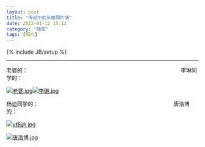 ```yaml
---
layout: post
title: "传说中的头像照片墙"
date: 2012-01-12 15:12
category: "随笔"
tags: [照片]
---
```

{% include JB/setup %}

----------------

老婆的：                                                                                                      李琳同学的： 

[![老婆.jpg](http://lh5.ggpht.com/-MLnhlSY2BNQ/Tw5r0AlG8OI/AAAAAAAABPU/mWsNP7OowgA/s160-c/%2525E8%252580%252581%2525E5%2525A9%252586.jpg)](https://picasaweb.google.com/102097840827735163841/GnzmYF#5696609119923269858)[![李琳.jpg](http://lh3.ggpht.com/-Mp6-azHldTI/Tw5r4NuUyjI/AAAAAAAABPY/8blycAZ6T88/s160-c/%2525E6%25259D%25258E%2525E7%252590%2525B3.jpg)](https://picasaweb.google.com/102097840827735163841/GnzmYF#5696609192171063858)

[](https://picasaweb.google.com/102097840827735163841/GnzmYF#5696609192171063858)杨迪同学的：                                                                                          唐浩博的：

[![y杨迪.jpg](http://lh6.ggpht.com/-b1t3Pc8Ggms/Tw5r7LVfrOI/AAAAAAAABPc/7gFiSAWX23I/s160-c/y%2525E6%25259D%2525A8%2525E8%2525BF%2525AA.jpg)](https://picasaweb.google.com/102097840827735163841/GnzmYF#5696609243069656290)

[![唐浩博.jpg](http://lh4.ggpht.com/-Ha6lF-8Uks8/Tw5t1hQnxhI/AAAAAAAABPk/0CP6Q2zdrSM/s160-c/%2525E5%252594%252590%2525E6%2525B5%2525A9%2525E5%25258D%25259A.jpg)](https://picasaweb.google.com/102097840827735163841/GnzmYF#5696611344898835986)
